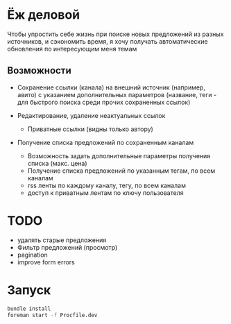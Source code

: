 # Ёж деловой

Чтобы упростить себе жизнь при поиске новых предложений из разных источников, и сэкономить время, я хочу получать автоматические обновления по интересующим меня темам

## Возможности
- Сохранение ссылки (канала) на внешний источник (например, авито) с указанием дополнительных параметров (название, теги - для быстрого поиска среди прочих сохраненных ссылок)
- Редактирование, удаление неактуальных ссылок
  - Приватные ссылки (видны только автору)

- Получение списка предложений по сохраненным каналам
  - Возможность задать дополнительные параметры получения списка (макс. цена)
  - Получение списка предложений по указанным тегам, по всем каналам
  - rss ленты по каждому каналу, тегу, по всем каналам
  - доступ к приватным лентам по ключу пользователя

# TODO
- удалять старые предложения
- Фильтр предложений (просмотр)
- pagination
- improve form errors

# Запуск
```bash
bundle install
foreman start -f Procfile.dev
```
